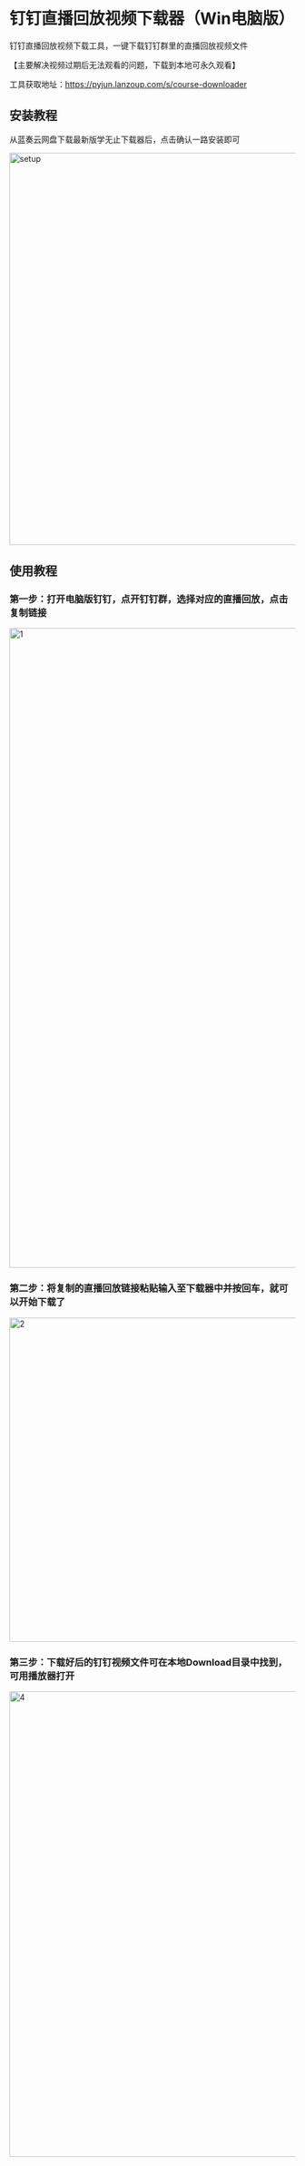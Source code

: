 # 钉钉直播回放视频下载器（Win电脑版）
钉钉直播回放视频下载工具，一键下载钉钉群里的直播回放视频文件

【主要解决视频过期后无法观看的问题，下载到本地可永久观看】

工具获取地址：https://pyjun.lanzoup.com/s/course-downloader

## 安装教程
从蓝奏云网盘下载最新版学无止下载器后，点击确认一路安装即可

<img width="874" height="690" alt="setup" src="https://github.com/user-attachments/assets/4200ea8f-c0f1-4015-b948-01d739d2a2df" />


## 使用教程
### 第一步：打开电脑版钉钉，点开钉钉群，选择对应的直播回放，点击复制链接
<img width="1302" height="1125" alt="1" src="https://github.com/user-attachments/assets/e5175fde-9388-4544-b2d8-a8df4d0574f5" />

### 第二步：将复制的直播回放链接粘贴输入至下载器中并按回车，就可以开始下载了
<img width="1685" height="570" alt="2" src="https://github.com/user-attachments/assets/2cdb7fd9-0483-4c8e-804f-e223b25d78cd" />

### 第三步：下载好后的钉钉视频文件可在本地Download目录中找到，可用播放器打开
<img width="1406" height="819" alt="4" src="https://github.com/user-attachments/assets/aaed5d00-9350-41ca-9bbf-3a2bff5057f1" />
